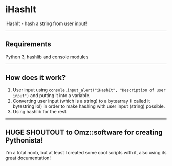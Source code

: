 # iHashIt
iHashIt - hash a string from user input!

***

## Requirements
Python 3, hashlib and console modules

***

## How does it work?
1. User input using
`console.input_alert("iHashIt", "Description of user input")`
and putting it into a variable. 
2. Converting user input (which is a string) to a bytearray (I called it bytestring lol) in order to make hashing with user input (string) possible.
3. Using hashlib for the rest.
***
## HUGE SHOUTOUT to Omz::software for creating Pythonista!
I'm a total noob, but at least I created some cool scripts with it, also using its great documentation!
